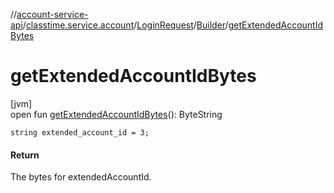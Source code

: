 //[account-service-api](../../../../index.md)/[classtime.service.account](../../index.md)/[LoginRequest](../index.md)/[Builder](index.md)/[getExtendedAccountIdBytes](get-extended-account-id-bytes.md)

# getExtendedAccountIdBytes

[jvm]\
open fun [getExtendedAccountIdBytes](get-extended-account-id-bytes.md)(): ByteString

`string extended_account_id = 3;`

#### Return

The bytes for extendedAccountId.
